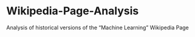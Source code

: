 # Wikipedia-Page-Analysis
 Analysis of historical versions of the “Machine Learning” Wikipedia Page
